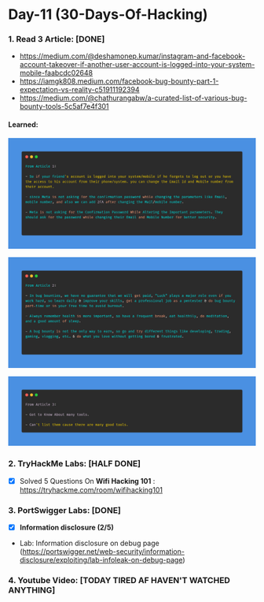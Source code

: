 # Day-11 (30-Days-Of-Hacking)

### 1. Read 3 Article: [DONE]

- https://medium.com/@deshamonep.kumar/instagram-and-facebook-account-takeover-if-another-user-account-is-logged-into-your-system-mobile-faabcdc02648
- https://iamgk808.medium.com/facebook-bug-bounty-part-1-expectation-vs-reality-c51911192394
- https://medium.com/@chathurangabw/a-curated-list-of-various-bug-bounty-tools-5c5af7e4f301

#### Learned:



![Article_1](Day-11_Article-1.png)

![Article_2](Day-11_Article-2.png)

![Article_3](Day-11_Article-3.png)

    

### 2. TryHackMe Labs: [HALF DONE]

 - [X] Solved 5 Questions On **Wifi Hacking 101** : https://tryhackme.com/room/wifihacking101

### 3. PortSwigger Labs: [DONE]

 - [X] **Information disclosure (2/5)**
 -  Lab: Information disclosure on debug page    (https://portswigger.net/web-security/information-disclosure/exploiting/lab-infoleak-on-debug-page)

### 4. Youtube Video: [TODAY TIRED AF HAVEN'T WATCHED ANYTHING]
